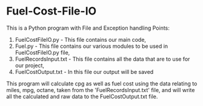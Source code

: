 # Fuel-Cost-File-IO
This is a Python program with File and Exception handling
Points:
1. FuelCostFileIO.py - This file contains our main code,
2. Fuel.py - This file contains our various modules to be used in FuelCostFileIO.py file,
3. FuelRecordsInput.txt - This file contains all the data that are to use for our project,
4. FuelCostOutput.txt - In this file our output will be saved

This program will calculate cpg as well as fuel cost using the data relating to miles, mpg, octane, taken from the 'FuelRecordsInput.txt' file, and will write all the calculated and raw data to the FuelCostOutput.txt file.
